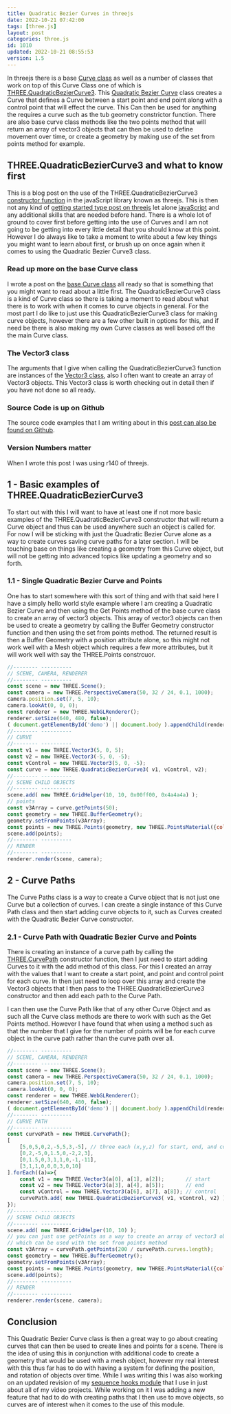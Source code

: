 ```yaml
---
title: Quadratic Bezier Curves in threejs
date: 2022-10-21 07:42:00
tags: [three.js]
layout: post
categories: three.js
id: 1010
updated: 2022-10-21 08:55:53
version: 1.5
---
```


In threejs there is a base [Curve class](https://threejs.org/docs/#api/en/extras/core/Curve) as well as a number of classes that work on top of this Curve Class one of which is [THREE.QuadraticBezierCurve3](https://threejs.org/docs/#api/en/extras/curves/QuadraticBezierCurve3). This [Quadratic Bezier Curve](https://en.wikipedia.org/wiki/B%C3%A9zier_curve) class creates a Curve that defines a Curve between a start point and end point along with a control point that will effect the curve. This Can then be used for anything the requires a curve such as the tub geometry constrictor function. There are also base curve class methods like the two points method that will return an array of vector3 objects that can then be used to define movement over time, or create a geometry by making use of the set from points method for example.

<!-- more -->

## THREE.QuadraticBezierCurve3 and what to know first

This is a blog post on the use of the THREE.QuadraticBezierCurve3 [constructor function](/2019/02/27/js-javascript-constructor/) in the javaScript library known as threejs. This is then not any kind of [getting started type post on threejs](/2018/04/04/threejs-getting-started/) let alone [javaScript](/2018/11/27/js-getting-started/) and any additional skills that are needed before hand. There is a whole lot of ground to cover first before getting into the use of Curves and I am not going to be getting into every little detail that you should know at this point. However I do always like to take a moment to write about a few key things you might want to learn about first, or brush up on once again when it comes to using the Quadratic Bezier Curve3 class.

### Read up more on the base Curve class

I wrote a post on the [base Curve class](/2022/06/17/threejs-curve/) all ready so that is something that you might want to read about a little first. The QuadraticBezierCurve3 class is a kind of Curve class so there is taking a moment to read about what there is to work with when it comes to curve objects in general. For the most part I do like to just use this QuadraticBezierCurve3 class for making curve objects, however there are a few other built in options for this, and if need be there is also making my own Curve classes as well based off the the main Curve class.

### The Vector3 class

The arguments that I give when calling the QuadraticBezierCurve3 function are instances of the [Vector3 class](/2018/04/15/threejs-vector3/), also I often want to create an array of Vector3 objects. This Vector3 class is worth checking out in detail then if you have not done so all ready.

### Source Code is up on Github

The source code examples that I am writing about in this [post can also be found on Github](https://github.com/dustinpfister/test_threejs/tree/master/views/forpost/threejs-curve-quadratic-bezier-curve3).

### Version Numbers matter

When I wrote this post I was using r140 of threejs.

## 1 - Basic examples of THREE.QuadraticBezierCurve3

To start out with this I will want to have at least one if not more basic examples of the THREE.QuadraticBezierCurve3 constructor that will return a Curve object and thus can be used anywhere such an object is called for. For now I will be sticking with just the Quadratic Bezier Curve alone as a way to create curves saving curve paths for a later section. I will be touching base on things like creating a geometry from this Curve object, but will not be getting into advanced topics like updating a geometry and so forth.

### 1.1 - Single Quadratic Bezier Curve and Points

One has to start somewhere with this sort of thing and with that said here I have a simply hello world style example where I am creating a Quadratic Bezier Curve and then using the Get Points method of the base curve class to create an array of vector3 objects. This array of vector3 objects can then be used to create a geometry by calling the Buffer Geometry constructor function and then using the set from points method. The returned result is then a Buffer Geometry with a position attribute alone, so this might not work well with a Mesh object which requires a few more attributes, but it will work well with say the THREE.Points constrcuor.

```js
//-------- ----------
// SCENE, CAMERA, RENDERER
//-------- ----------
const scene = new THREE.Scene();
const camera = new THREE.PerspectiveCamera(50, 32 / 24, 0.1, 1000);
camera.position.set(7, 5, 10);
camera.lookAt(0, 0, 0);
const renderer = new THREE.WebGLRenderer();
renderer.setSize(640, 480, false);
( document.getElementById('demo') || document.body ).appendChild(renderer.domElement);
//-------- ----------
// CURVE
//-------- ----------
const v1 = new THREE.Vector3(5, 0, 5);
const v2 = new THREE.Vector3(-5, 0, -5);
const vControl = new THREE.Vector3(5, 0, -5);
const curve = new THREE.QuadraticBezierCurve3( v1, vControl, v2);
//-------- ----------
// SCENE CHILD OBJECTS
//-------- ----------
scene.add( new THREE.GridHelper(10, 10, 0x00ff00, 0x4a4a4a) );
// points
const v3Array = curve.getPoints(50);
const geometry = new THREE.BufferGeometry();
geometry.setFromPoints(v3Array);
const points = new THREE.Points(geometry, new THREE.PointsMaterial({color: 0x00ff00, size: 0.25 }));
scene.add(points);
//-------- ----------
// RENDER
//-------- ----------
renderer.render(scene, camera);
```

## 2 - Curve Paths

The Curve Paths class is a way to create a Curve object that is not just one Curve but a collection of curves. I can create a single instance of this Curve Path class and then start adding curve objects to it, such as Curves created with the Quadratic Bezier Curve constructor. 

### 2.1 - Curve Path with Quadratic Bezier Curve and Points

There is creating an instance of a curve path by calling the [THREE.CurvePath](https://threejs.org/docs/#api/en/extras/core/CurvePath) constructor function, then I just need to start adding Curves to it with the add method of this class. For this I created an array with the values that I want to create a start point, and point and control point for each curve. In then just need to loop over this array and create the Vector3 objects that I then pass to the THREE.QuadraticBezierCurve3 constructor and then add each path to the Curve Path.

I can then use the Curve Path like that of any other Curve Object and as such all the Curve class methods are there to work with such as the Get Points method. However I have found that when using a method such as that the number that I give for the number of points will be for each curve object in the curve path rather than the curve path over all.

```js
//-------- ----------
// SCENE, CAMERA, RENDERER
//-------- ----------
const scene = new THREE.Scene();
const camera = new THREE.PerspectiveCamera(50, 32 / 24, 0.1, 1000);
camera.position.set(7, 5, 10);
camera.lookAt(0, 0, 0);
const renderer = new THREE.WebGLRenderer();
renderer.setSize(640, 480, false);
( document.getElementById('demo') || document.body ).appendChild(renderer.domElement);
//-------- ----------
// CURVE PATH
//-------- ----------
const curvePath = new THREE.CurvePath();
[
    [5,0,5,0,2,-5,5,3,-5], // three each (x,y,z) for start, end, and control points
    [0,2,-5,0,1.5,0,-2,2,3],
    [0,1.5,0,3,1,1,0,-1,-11],
    [3,1,1,0,0,0,3,0,10]
].forEach((a)=>{
    const v1 = new THREE.Vector3(a[0], a[1], a[2]);       // start
    const v2 = new THREE.Vector3(a[3], a[4], a[5]);       // end
    const vControl = new THREE.Vector3(a[6], a[7], a[8]); // control
    curvePath.add( new THREE.QuadraticBezierCurve3( v1, vControl, v2) );
});
//-------- ----------
// SCENE CHILD OBJECTS
//-------- ----------
scene.add( new THREE.GridHelper(10, 10) );
// you can just use getPoints as a way to create an array of vector3 objects
// which can be used with the set from points method
const v3Array = curvePath.getPoints(200 / curvePath.curves.length);
const geometry = new THREE.BufferGeometry();
geometry.setFromPoints(v3Array);
const points = new THREE.Points(geometry, new THREE.PointsMaterial({color: 0x00ff00, size: 0.25 }));
scene.add(points);
//-------- ----------
// RENDER
//-------- ----------
renderer.render(scene, camera);
```

## Conclusion

This Quadratic Bezier Curve class is then a great way to go about creating curves that can then be used to create lines and points for a scene. There is the idea of using this in conjunction with additional code to create a geometry that would be used with a mesh object, however my real interest with this thus far has to do with having a system for defining the position, and rotation of objects over time. While I was writing this I was also working on an updated revision of my [sequence hooks module](/2022/05/12/threejs-examples-sequence-hooks/) that I use in just about all of my video projects. While working on it I was adding a new feature that had to do with creating paths that I then use to move objects, so curves are of interest when it comes to the use of this module.

